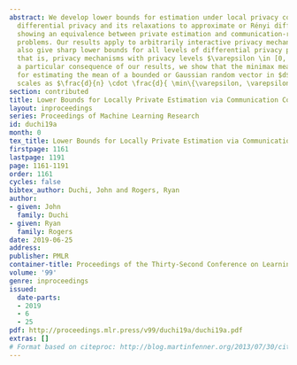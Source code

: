 ```yaml
---
abstract: We develop lower bounds for estimation under local privacy constraints—including
  differential privacy and its relaxations to approximate or Rényi differential privacy—by
  showing an equivalence between private estimation and communication-restricted estimation
  problems. Our results apply to arbitrarily interactive privacy mechanisms, and they
  also give sharp lower bounds for all levels of differential privacy protections,
  that is, privacy mechanisms with privacy levels $\varepsilon \in [0, \infty)$.  As
  a particular consequence of our results, we show that the minimax mean-squared error
  for estimating the mean of a bounded or Gaussian random vector in $d$ dimensions
  scales as $\frac{d}{n} \cdot \frac{d}{ \min\{\varepsilon, \varepsilon^2\}}$.
section: contributed
title: Lower Bounds for Locally Private Estimation via Communication Complexity
layout: inproceedings
series: Proceedings of Machine Learning Research
id: duchi19a
month: 0
tex_title: Lower Bounds for Locally Private Estimation via Communication Complexity
firstpage: 1161
lastpage: 1191
page: 1161-1191
order: 1161
cycles: false
bibtex_author: Duchi, John and Rogers, Ryan
author:
- given: John
  family: Duchi
- given: Ryan
  family: Rogers
date: 2019-06-25
address: 
publisher: PMLR
container-title: Proceedings of the Thirty-Second Conference on Learning Theory
volume: '99'
genre: inproceedings
issued:
  date-parts:
  - 2019
  - 6
  - 25
pdf: http://proceedings.mlr.press/v99/duchi19a/duchi19a.pdf
extras: []
# Format based on citeproc: http://blog.martinfenner.org/2013/07/30/citeproc-yaml-for-bibliographies/
---
```

